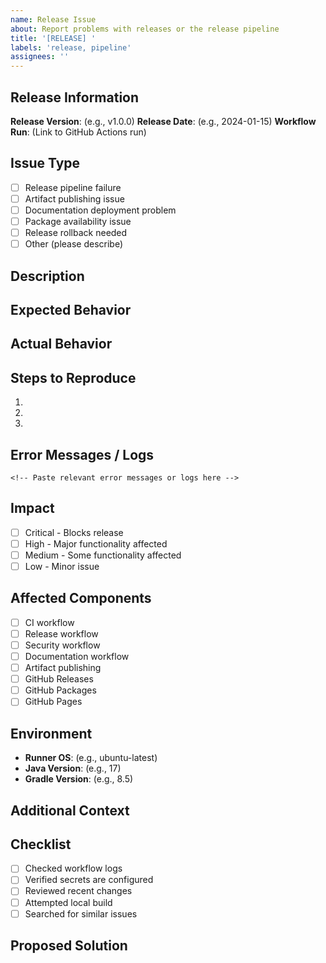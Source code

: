 ```yaml
---
name: Release Issue
about: Report problems with releases or the release pipeline
title: '[RELEASE] '
labels: 'release, pipeline'
assignees: ''
---
```


## Release Information

**Release Version**: (e.g., v1.0.0)
**Release Date**: (e.g., 2024-01-15)
**Workflow Run**: (Link to GitHub Actions run)

## Issue Type

- [ ] Release pipeline failure
- [ ] Artifact publishing issue
- [ ] Documentation deployment problem
- [ ] Package availability issue
- [ ] Release rollback needed
- [ ] Other (please describe)

## Description

<!-- Provide a clear and concise description of the issue -->

## Expected Behavior

<!-- What should have happened? -->

## Actual Behavior

<!-- What actually happened? -->

## Steps to Reproduce

1. 
2. 
3. 

## Error Messages / Logs

```
<!-- Paste relevant error messages or logs here -->
```

## Impact

- [ ] Critical - Blocks release
- [ ] High - Major functionality affected
- [ ] Medium - Some functionality affected
- [ ] Low - Minor issue

## Affected Components

- [ ] CI workflow
- [ ] Release workflow
- [ ] Security workflow
- [ ] Documentation workflow
- [ ] Artifact publishing
- [ ] GitHub Releases
- [ ] GitHub Packages
- [ ] GitHub Pages

## Environment

- **Runner OS**: (e.g., ubuntu-latest)
- **Java Version**: (e.g., 17)
- **Gradle Version**: (e.g., 8.5)

## Additional Context

<!-- Add any other context, screenshots, or information here -->

## Checklist

- [ ] Checked workflow logs
- [ ] Verified secrets are configured
- [ ] Reviewed recent changes
- [ ] Attempted local build
- [ ] Searched for similar issues

## Proposed Solution

<!-- If you have ideas on how to fix this, please share -->
